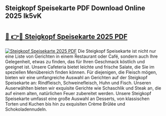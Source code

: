 ## Steigkopf Speisekarte PDF Download Online 2025 Ik5vK

# <h2><a href="http://gc8ouo.nevu.top/?p=Steigkopf+Speisekarte">🔗 👉🔴 Steigkopf Speisekarte 2025 PDF</a></h2>

[![Steigkopf Speisekarte 2025 PDF](https://i.imgur.com/dBaPXMq.png)](http://gc8ouo.nevu.top/?p=Steigkopf+Speisekarte)
Die Steigkopf Speisekarte ist nicht nur eine Liste von Gerichten in einem Restaurant oder Café, sondern auch Ihre Gelegenheit, etwas zu finden, das für Ihren Geschmack köstlich und geeignet ist. Unsere Cafeteria bietet leichte und frische Salate, die Sie im speziellen Menübereich finden können. Für diejenigen, die Fleisch mögen, bieten wir eine umfangreiche Auswahl an Gerichten auf der Steigkopf Speisekarte an: Rindfleisch, Schweinefleisch, Huhn und Fisch. Unseren Auserwählten bieten wir exquisite Gerichte wie Schaschlik und Steak an, die auf einem alten, natürlichen Feuer zubereitet werden. Unsere Steigkopf Speisekarte umfasst eine große Auswahl an Desserts, von klassischen Torten und Kuchen bis hin zu exquisiten Crème Brûlée und Schokoladennudeln.
